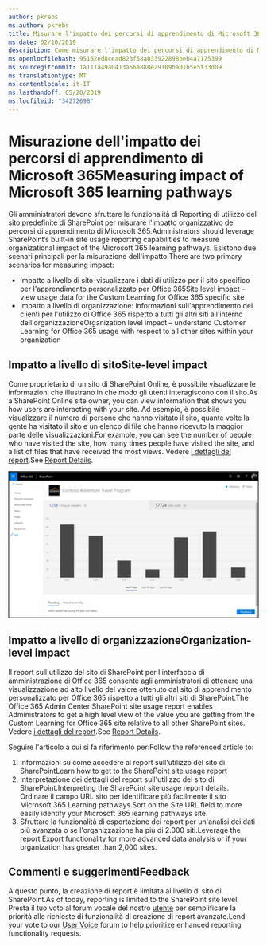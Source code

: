 ```yaml
---
author: pkrebs
ms.author: pkrebs
title: Misurare l'impatto dei percorsi di apprendimento di Microsoft 365
ms.date: 02/10/2019
description: Come misurare l'impatto dei percorsi di apprendimento di Microsoft 365
ms.openlocfilehash: 95162ed8cead823f58a033922898beb4a7175399
ms.sourcegitcommit: 1a111a49a0413a56a880e29109ba01b5e5f33d09
ms.translationtype: MT
ms.contentlocale: it-IT
ms.lasthandoff: 05/20/2019
ms.locfileid: "34272698"
---
```

# <a name="measuring-impact-of-microsoft-365-learning-pathways"></a><span data-ttu-id="3c88a-103">Misurazione dell'impatto dei percorsi di apprendimento di Microsoft 365</span><span class="sxs-lookup"><span data-stu-id="3c88a-103">Measuring impact of Microsoft 365 learning pathways</span></span>

<span data-ttu-id="3c88a-104">Gli amministratori devono sfruttare le funzionalità di Reporting di utilizzo del sito predefinite di SharePoint per misurare l'impatto organizzativo dei percorsi di apprendimento di Microsoft 365.</span><span class="sxs-lookup"><span data-stu-id="3c88a-104">Administrators should leverage SharePoint’s built-in site usage reporting capabilities to measure organizational impact of the Microsoft 365 learning pathways.</span></span> <span data-ttu-id="3c88a-105">Esistono due scenari principali per la misurazione dell'impatto:</span><span class="sxs-lookup"><span data-stu-id="3c88a-105">There are two primary scenarios for measuring impact:</span></span> 
- <span data-ttu-id="3c88a-106">Impatto a livello di sito-visualizzare i dati di utilizzo per il sito specifico per l'apprendimento personalizzato per Office 365</span><span class="sxs-lookup"><span data-stu-id="3c88a-106">Site level impact – view usage data for the Custom Learning for Office 365 specific site</span></span> 
- <span data-ttu-id="3c88a-107">Impatto a livello di organizzazione: informazioni sull'apprendimento dei clienti per l'utilizzo di Office 365 rispetto a tutti gli altri siti all'interno dell'organizzazione</span><span class="sxs-lookup"><span data-stu-id="3c88a-107">Organization level impact – understand Customer Learning for Office 365 usage with respect to all other sites within your organization</span></span>

## <a name="site-level-impact"></a><span data-ttu-id="3c88a-108">Impatto a livello di sito</span><span class="sxs-lookup"><span data-stu-id="3c88a-108">Site-level impact</span></span>

<span data-ttu-id="3c88a-109">Come proprietario di un sito di SharePoint Online, è possibile visualizzare le informazioni che illustrano in che modo gli utenti interagiscono con il sito.</span><span class="sxs-lookup"><span data-stu-id="3c88a-109">As a SharePoint Online site owner, you can view information that shows you how users are interacting with your site.</span></span> <span data-ttu-id="3c88a-110">Ad esempio, è possibile visualizzare il numero di persone che hanno visitato il sito, quante volte la gente ha visitato il sito e un elenco di file che hanno ricevuto la maggior parte delle visualizzazioni.</span><span class="sxs-lookup"><span data-stu-id="3c88a-110">For example, you can see the number of people who have visited the site, how many times people have visited the site, and a list of files that have received the most views.</span></span> <span data-ttu-id="3c88a-111">Vedere [i dettagli del report](https://support.office.com/article/view-usage-data-for-your-sharepoint-site-2fa8ddc2-c4b3-4268-8d26-a772dc55779e).</span><span class="sxs-lookup"><span data-stu-id="3c88a-111">See [Report Details](https://support.office.com/article/view-usage-data-for-your-sharepoint-site-2fa8ddc2-c4b3-4268-8d26-a772dc55779e).</span></span> 

![CG-measureimpactreport. png](media/cg-measureimpactreport.png)

## <a name="organization-level-impact"></a><span data-ttu-id="3c88a-113">Impatto a livello di organizzazione</span><span class="sxs-lookup"><span data-stu-id="3c88a-113">Organization-level impact</span></span>
<span data-ttu-id="3c88a-114">Il report sull'utilizzo del sito di SharePoint per l'interfaccia di amministrazione di Office 365 consente agli amministratori di ottenere una visualizzazione ad alto livello del valore ottenuto dal sito di apprendimento personalizzato per Office 365 rispetto a tutti gli altri siti di SharePoint.</span><span class="sxs-lookup"><span data-stu-id="3c88a-114">The Office 365 Admin Center SharePoint site usage report enables Administrators to get a high level view of the value you are getting from the Custom Learning for Office 365 site relative to all other SharePoint sites.</span></span> <span data-ttu-id="3c88a-115">Vedere [i dettagli del report](https://docs.microsoft.com/office365/admin/activity-reports/sharepoint-site-usage?view=o365-worldwide).</span><span class="sxs-lookup"><span data-stu-id="3c88a-115">See [Report Details](https://docs.microsoft.com/office365/admin/activity-reports/sharepoint-site-usage?view=o365-worldwide).</span></span>
 
<span data-ttu-id="3c88a-116">Seguire l'articolo a cui si fa riferimento per:</span><span class="sxs-lookup"><span data-stu-id="3c88a-116">Follow the referenced article to:</span></span> 
1. <span data-ttu-id="3c88a-117">Informazioni su come accedere al report sull'utilizzo del sito di SharePoint</span><span class="sxs-lookup"><span data-stu-id="3c88a-117">Learn how to get to the SharePoint site usage report</span></span> 
2. <span data-ttu-id="3c88a-118">Interpretazione dei dettagli del report sull'utilizzo del sito di SharePoint.</span><span class="sxs-lookup"><span data-stu-id="3c88a-118">Interpreting the SharePoint site usage report details.</span></span> <span data-ttu-id="3c88a-119">Ordinare il campo URL sito per identificare più facilmente il sito Microsoft 365 Learning pathways.</span><span class="sxs-lookup"><span data-stu-id="3c88a-119">Sort on the Site URL field to more easily identify your Microsoft 365 learning pathways site.</span></span> 
3. <span data-ttu-id="3c88a-120">Sfruttare la funzionalità di esportazione dei report per un'analisi dei dati più avanzata o se l'organizzazione ha più di 2.000 siti.</span><span class="sxs-lookup"><span data-stu-id="3c88a-120">Leverage the report Export functionality for more advanced data analysis or if your organization has greater than 2,000 sites.</span></span> 

## <a name="feedback"></a><span data-ttu-id="3c88a-121">Commenti e suggerimenti</span><span class="sxs-lookup"><span data-stu-id="3c88a-121">Feedback</span></span>

<span data-ttu-id="3c88a-122">A questo punto, la creazione di report è limitata al livello di sito di SharePoint.</span><span class="sxs-lookup"><span data-stu-id="3c88a-122">As of today, reporting is limited to the SharePoint site level.</span></span> <span data-ttu-id="3c88a-123">Presta il tuo voto al forum vocale del nostro [utente](https://microsoftteams.uservoice.com/forums/913429-learning-solutions) per semplificare la priorità alle richieste di funzionalità di creazione di report avanzate.</span><span class="sxs-lookup"><span data-stu-id="3c88a-123">Lend your vote to our [User Voice](https://microsoftteams.uservoice.com/forums/913429-learning-solutions) forum to help prioritize enhanced reporting functionality requests.</span></span>   

